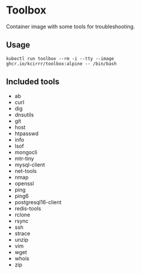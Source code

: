# Toolbox

Container image with some tools for troubleshooting.

## Usage
```
kubectl run toolbox --rm -i --tty --image ghcr.io/kcirrr/toolbox:alpine -- /bin/bash
```

## Included tools
* ab
* curl
* dig
* dnsutils
* git
* host
* htpasswd
* info
* lsof
* mongocli
* mtr-tiny
* mysql-client
* net-tools
* nmap
* openssl
* ping
* ping6
* postgresql16-client
* redis-tools
* rclone
* rsync
* ssh
* strace
* unzip
* vim
* wget
* whois
* zip
